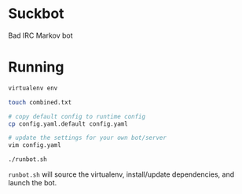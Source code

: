 Suckbot
=======

Bad IRC Markov bot

Running
=======


```bash
virtualenv env

touch combined.txt

# copy default config to runtime config
cp config.yaml.default config.yaml

# update the settings for your own bot/server
vim config.yaml

./runbot.sh
```

`runbot.sh` will source the virtualenv, install/update dependencies, and launch the bot.
